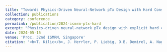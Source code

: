 ```yaml
---
title: "Towards Physics-Driven Neural-Network pTx Design with Hard Constraints"
collection: publications
category: conference
permalink: /publication/2024-ismrm-ptx-hard
excerpt: "Physics-driven neural-network pTx design with explicit hard constraints."
date: 2024-05-15
venue: 'Proc. 32nd ISMRM, Singapore'
citation: '<b>T. Kilic</b>, J. Herrler, P. Liebig, O.B. Demirel, A. Nagel, K. Ugurbil, M. Akcakaya. "Towards Physics-Driven Neural-Network pTx Design with Hard Constraints." <i>Proc. 32nd ISMRM</i>, Singapore, May 2024.'
---
```

